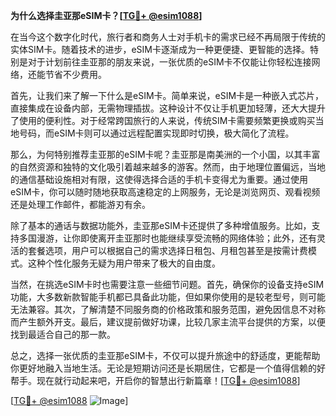 **为什么选择圭亚那eSIM卡？[[TG💪+ @esim1088](https://t.me/s/esim1088)]**

在当今这个数字化时代，旅行者和商务人士对手机卡的需求已经不再局限于传统的实体SIM卡。随着技术的进步，eSIM卡逐渐成为一种更便捷、更智能的选择。特别是对于计划前往圭亚那的朋友来说，一张优质的eSIM卡不仅能让你轻松连接网络，还能节省不少费用。

首先，让我们来了解一下什么是eSIM卡。简单来说，eSIM卡是一种嵌入式芯片，直接集成在设备内部，无需物理插拔。这种设计不仅让手机更加轻薄，还大大提升了使用的便利性。对于经常跨国旅行的人来说，传统SIM卡需要频繁更换或购买当地号码，而eSIM卡则可以通过远程配置实现即时切换，极大简化了流程。

那么，为何特别推荐圭亚那的eSIM卡呢？圭亚那是南美洲的一个小国，以其丰富的自然资源和独特的文化吸引着越来越多的游客。然而，由于地理位置偏远，当地的通信基础设施相对有限，这使得选择合适的手机卡变得尤为重要。通过使用eSIM卡，你可以随时随地获取高速稳定的上网服务，无论是浏览网页、观看视频还是处理工作邮件，都能游刃有余。

除了基本的通话与数据功能外，圭亚那eSIM卡还提供了多种增值服务。比如，支持多国漫游，让你即使离开圭亚那时也能继续享受流畅的网络体验；此外，还有灵活的套餐选项，用户可以根据自己的需求选择日租包、月租包甚至是按需计费模式。这种个性化服务无疑为用户带来了极大的自由度。

当然，在挑选eSIM卡时也需要注意一些细节问题。首先，确保你的设备支持eSIM功能，大多数新款智能手机都已具备此功能，但如果你使用的是较老型号，则可能无法兼容。其次，了解清楚不同服务商的价格政策和服务范围，避免因信息不对称而产生额外开支。最后，建议提前做好功课，比较几家主流平台提供的方案，以便找到最适合自己的那一款。

总之，选择一张优质的圭亚那eSIM卡，不仅可以提升旅途中的舒适度，更能帮助你更好地融入当地生活。无论是短期访问还是长期居住，它都是一个值得信赖的好帮手。现在就行动起来吧，开启你的智慧出行新篇章！[[TG💪+ @esim1088](https://t.me/s/esim1088)]

[[TG💪+ @esim1088](https://t.me/s/esim1088) ![Image](https://i.postimg.cc/4NQfJmqS/Snipaste-2025-05-13-00-14-12.png)]